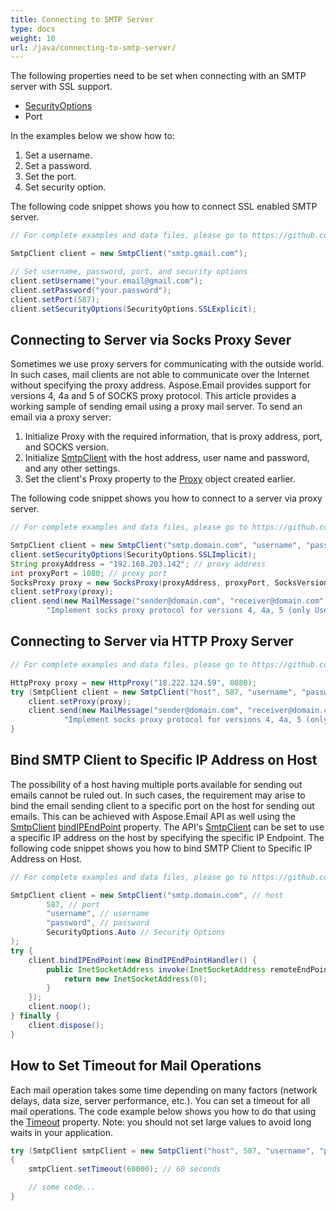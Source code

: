 ```yaml
---
title: Connecting to SMTP Server
type: docs
weight: 10
url: /java/connecting-to-smtp-server/
---
```



The following properties need to be set when connecting with an SMTP server with SSL support.

- [SecurityOptions](https://reference.aspose.com/email/java/com.aspose.email/SecurityOptions)
- Port

In the examples below we show how to:

1. Set a username.
1. Set a password.
1. Set the port.
1. Set security option.

The following code snippet shows you how to connect SSL enabled SMTP server.


~~~Java
// For complete examples and data files, please go to https://github.com/aspose-email/Aspose.Email-for-Java

SmtpClient client = new SmtpClient("smtp.gmail.com");

// Set username, password, port, and security options
client.setUsername("your.email@gmail.com");
client.setPassword("your.password");
client.setPort(587);
client.setSecurityOptions(SecurityOptions.SSLExplicit);
~~~
## **Connecting to Server via Socks Proxy Sever**
Sometimes we use proxy servers for communicating with the outside world. In such cases, mail clients are not able to communicate over the Internet without specifying the proxy address. Aspose.Email provides support for versions 4, 4a and 5 of SOCKS proxy protocol. This article provides a working sample of sending email using a proxy mail server. To send an email via a proxy server:

1. Initialize Proxy with the required information, that is proxy address, port, and SOCKS version.
1. Initialize [SmtpClient](https://reference.aspose.com/email/java/com.aspose.email/SmtpClient) with the host address, user name and password, and any other settings.
1. Set the client's Proxy property to the [Proxy](https://reference.aspose.com/email/java/com.aspose.email/EmailClient#setProxy\(com.aspose.email.Proxy\)) object created earlier.

The following code snippet shows you how to connect to a server via proxy server.


~~~Java
// For complete examples and data files, please go to https://github.com/aspose-email/Aspose.Email-for-Java

SmtpClient client = new SmtpClient("smtp.domain.com", "username", "password");
client.setSecurityOptions(SecurityOptions.SSLImplicit);
String proxyAddress = "192.168.203.142"; // proxy address
int proxyPort = 1080; // proxy port
SocksProxy proxy = new SocksProxy(proxyAddress, proxyPort, SocksVersion.SocksV5);
client.setProxy(proxy);
client.send(new MailMessage("sender@domain.com", "receiver@domain.com", "Sending Email via proxy",
        "Implement socks proxy protocol for versions 4, 4a, 5 (only Username/Password authentication)"));
~~~
## **Connecting to Server via HTTP Proxy Server**


~~~Java
// For complete examples and data files, please go to https://github.com/aspose-email/Aspose.Email-for-Java

HttpProxy proxy = new HttpProxy("18.222.124.59", 8080);
try (SmtpClient client = new SmtpClient("host", 587, "username", "password")) {
    client.setProxy(proxy);
    client.send(new MailMessage("sender@domain.com", "receiver@domain.com", "Sending Email via proxy",
            "Implement socks proxy protocol for versions 4, 4a, 5 (only Username/Password authentication)"));
}
~~~
## **Bind SMTP Client to Specific IP Address on Host**
The possibility of a host having multiple ports available for sending out emails cannot be ruled out. In such cases, the requirement may arise to bind the email sending client to a specific port on the host for sending out emails. This can be achieved with Aspose.Email API as well using the [SmtpClient](https://reference.aspose.com/email/java/com.aspose.email/SmtpClient) [bindIPEndPoint](https://reference.aspose.com/email/java/com.aspose.email/EmailClient#bindIPEndPoint\(com.aspose.email.BindIPEndPointHandler\)) property. The API's [SmtpClient](https://reference.aspose.com/email/java/com.aspose.email/SmtpClient) can be set to use a specific IP address on the host by specifying the specific IP Endpoint. The following code snippet shows you how to bind SMTP Client to Specific IP Address on Host.


~~~Java
// For complete examples and data files, please go to https://github.com/aspose-email/Aspose.Email-for-Java

SmtpClient client = new SmtpClient("smtp.domain.com", // host
        587, // port
        "username", // username
        "password", // password
        SecurityOptions.Auto // Security Options
);
try {
    client.bindIPEndPoint(new BindIPEndPointHandler() {
        public InetSocketAddress invoke(InetSocketAddress remoteEndPoint) {
            return new InetSocketAddress(0);
        }
    });
    client.noop();
} finally {
    client.dispose();
}
~~~

## **How to Set Timeout for Mail Operations**
Each mail operation takes some time depending on many factors (network delays, data size, server performance, etc.). You can set a timeout for all mail operations. The code example below shows you how to do that using the [Timeout](https://reference.aspose.com/email/java/com.aspose.email/EmailClient#setTimeout\(int\)) property. Note: you should not set large values to avoid long waits in your application.

~~~Java
try (SmtpClient smtpClient = new SmtpClient("host", 587, "username", "password", SecurityOptions.SSLExplicit))
{
    smtpClient.setTimeout(60000); // 60 seconds

    // some code...
}
~~~